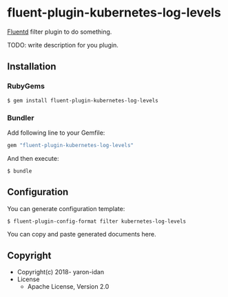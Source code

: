 # fluent-plugin-kubernetes-log-levels

[Fluentd](https://fluentd.org/) filter plugin to do something.

TODO: write description for you plugin.

## Installation

### RubyGems

```
$ gem install fluent-plugin-kubernetes-log-levels
```

### Bundler

Add following line to your Gemfile:

```ruby
gem "fluent-plugin-kubernetes-log-levels"
```

And then execute:

```
$ bundle
```

## Configuration

You can generate configuration template:

```
$ fluent-plugin-config-format filter kubernetes-log-levels
```

You can copy and paste generated documents here.

## Copyright

* Copyright(c) 2018- yaron-idan
* License
  * Apache License, Version 2.0
